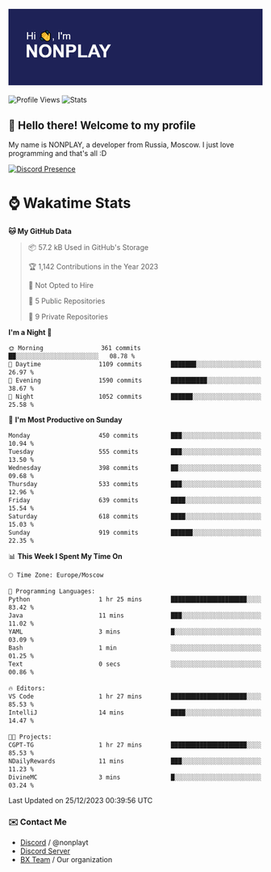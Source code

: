 ![Discord Presence](./header.png)
<br></br>
![Profile Views](https://komarev.com/ghpvc/?username=NONPLAYT&color=blue&style=for-the-badge)
![Stats](https://img.shields.io/badge/0%25-OPTIMIZED-orange?style=for-the-badge)


## :wave: Hello there! Welcome to my profile

My name is NONPLAY, a developer from Russia, Moscow. I just love programming and that's all :D

[![Discord Presence](https://lanyard.cnrad.dev/api/597087584090587177?showDisplayName=true)](https://discord.com/users/597087584090587177) 

# ⌚ Wakatime Stats

<!--START_SECTION:waka-->
**🐱 My GitHub Data** 

> 📦 57.2 kB Used in GitHub's Storage 
 > 
> 🏆 1,142 Contributions in the Year 2023
 > 
> 🚫 Not Opted to Hire
 > 
> 📜 5 Public Repositories 
 > 
> 🔑 9 Private Repositories 
 > 
**I'm a Night 🦉** 

```text
🌞 Morning                361 commits         ██░░░░░░░░░░░░░░░░░░░░░░░   08.78 % 
🌆 Daytime                1109 commits        ███████░░░░░░░░░░░░░░░░░░   26.97 % 
🌃 Evening                1590 commits        ██████████░░░░░░░░░░░░░░░   38.67 % 
🌙 Night                  1052 commits        ██████░░░░░░░░░░░░░░░░░░░   25.58 % 
```
📅 **I'm Most Productive on Sunday** 

```text
Monday                   450 commits         ███░░░░░░░░░░░░░░░░░░░░░░   10.94 % 
Tuesday                  555 commits         ███░░░░░░░░░░░░░░░░░░░░░░   13.50 % 
Wednesday                398 commits         ██░░░░░░░░░░░░░░░░░░░░░░░   09.68 % 
Thursday                 533 commits         ███░░░░░░░░░░░░░░░░░░░░░░   12.96 % 
Friday                   639 commits         ████░░░░░░░░░░░░░░░░░░░░░   15.54 % 
Saturday                 618 commits         ████░░░░░░░░░░░░░░░░░░░░░   15.03 % 
Sunday                   919 commits         ██████░░░░░░░░░░░░░░░░░░░   22.35 % 
```


📊 **This Week I Spent My Time On** 

```text
🕑︎ Time Zone: Europe/Moscow

💬 Programming Languages: 
Python                   1 hr 25 mins        █████████████████████░░░░   83.42 % 
Java                     11 mins             ███░░░░░░░░░░░░░░░░░░░░░░   11.02 % 
YAML                     3 mins              █░░░░░░░░░░░░░░░░░░░░░░░░   03.09 % 
Bash                     1 min               ░░░░░░░░░░░░░░░░░░░░░░░░░   01.25 % 
Text                     0 secs              ░░░░░░░░░░░░░░░░░░░░░░░░░   00.86 % 

🔥 Editors: 
VS Code                  1 hr 27 mins        █████████████████████░░░░   85.53 % 
IntelliJ                 14 mins             ████░░░░░░░░░░░░░░░░░░░░░   14.47 % 

🐱‍💻 Projects: 
CGPT-TG                  1 hr 27 mins        █████████████████████░░░░   85.53 % 
NDailyRewards            11 mins             ███░░░░░░░░░░░░░░░░░░░░░░   11.23 % 
DivineMC                 3 mins              █░░░░░░░░░░░░░░░░░░░░░░░░   03.24 % 
```


 Last Updated on 25/12/2023 00:39:56 UTC
<!--END_SECTION:waka-->

### ✉️ Contact Me

- [Discord](https://discord.com/users/597087584090587177) / @nonplayt
- [Discord Server](https://discord.gg/p7cxhw7E2M)
- [BX Team](https://github.com/BX-Team) / Our organization
